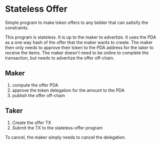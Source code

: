 # Stateless Offer

 Simple program to make token offers to any bidder that can satisify
 the constraints.

 This program is stateless.  It is up to the maker to advertize.  It
 uses the PDA as a one way hash of the offer that the maker wants
 to create.  The maker then only needs to approve their token to the
 PDA address for the taker to receive the items.  The maker doesn't
 need to be online to complete the transaction, but needs to advertize
 the offer off-chain.

 ## Maker
 1. compute the offer PDA
 2. approve the token delegation for the amount to the PDA
 3. publish the offer off-chain

 ## Taker
 1. Create the offer TX
 2. Submit the TX to the stateless-offer program

 To cancel, the maker simply needs to cancel the delegation.
